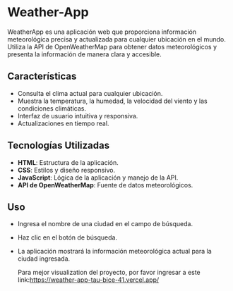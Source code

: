 # Weather-App
WeatherApp es una aplicación web que proporciona información meteorológica precisa y actualizada para cualquier ubicación en el mundo. Utiliza la API de OpenWeatherMap para obtener datos meteorológicos y presenta la información de manera clara y accesible.

## Características

- Consulta el clima actual para cualquier ubicación.
- Muestra la temperatura, la humedad, la velocidad del viento y las condiciones climáticas.
- Interfaz de usuario intuitiva y responsiva.
- Actualizaciones en tiempo real.

## Tecnologías Utilizadas

- **HTML**: Estructura de la aplicación.
- **CSS**: Estilos y diseño responsivo.
- **JavaScript**: Lógica de la aplicación y manejo de la API.
- **API de OpenWeatherMap**: Fuente de datos meteorológicos.

## Uso

- Ingresa el nombre de una ciudad en el campo de búsqueda.
- Haz clic en el botón de búsqueda.
- La aplicación mostrará la información meteorológica actual para la ciudad ingresada.

  Para mejor visualization del proyecto, por favor ingresar a este link:https://weather-app-tau-bice-41.vercel.app/
